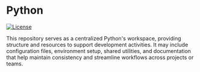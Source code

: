 <!--
Copyright (C) Pipin Fitriadi - All Rights Reserved

Unauthorized copying of this file, via any medium is strictly prohibited
Proprietary and confidential
Written by Pipin Fitriadi <pipinfitriadi@gmail.com>, 22 May 2025
-->

# Python

[![License](https://img.shields.io/badge/license-Proprietary-red)](LICENSE)

This repository serves as a centralized Python's workspace, providing structure and resources to support development activities. It may include configuration files, environment setup, shared utilities, and documentation that help maintain consistency and streamline workflows across projects or teams.

